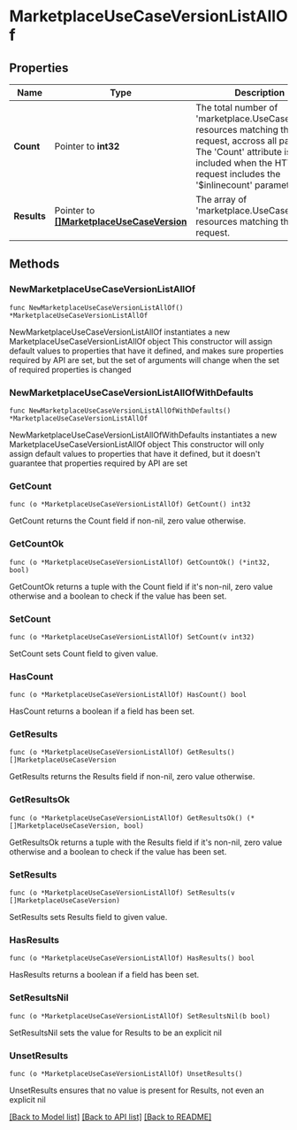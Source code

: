 # MarketplaceUseCaseVersionListAllOf

## Properties

Name | Type | Description | Notes
------------ | ------------- | ------------- | -------------
**Count** | Pointer to **int32** | The total number of &#39;marketplace.UseCaseVersion&#39; resources matching the request, accross all pages. The &#39;Count&#39; attribute is included when the HTTP GET request includes the &#39;$inlinecount&#39; parameter. | [optional] 
**Results** | Pointer to [**[]MarketplaceUseCaseVersion**](MarketplaceUseCaseVersion.md) | The array of &#39;marketplace.UseCaseVersion&#39; resources matching the request. | [optional] 

## Methods

### NewMarketplaceUseCaseVersionListAllOf

`func NewMarketplaceUseCaseVersionListAllOf() *MarketplaceUseCaseVersionListAllOf`

NewMarketplaceUseCaseVersionListAllOf instantiates a new MarketplaceUseCaseVersionListAllOf object
This constructor will assign default values to properties that have it defined,
and makes sure properties required by API are set, but the set of arguments
will change when the set of required properties is changed

### NewMarketplaceUseCaseVersionListAllOfWithDefaults

`func NewMarketplaceUseCaseVersionListAllOfWithDefaults() *MarketplaceUseCaseVersionListAllOf`

NewMarketplaceUseCaseVersionListAllOfWithDefaults instantiates a new MarketplaceUseCaseVersionListAllOf object
This constructor will only assign default values to properties that have it defined,
but it doesn't guarantee that properties required by API are set

### GetCount

`func (o *MarketplaceUseCaseVersionListAllOf) GetCount() int32`

GetCount returns the Count field if non-nil, zero value otherwise.

### GetCountOk

`func (o *MarketplaceUseCaseVersionListAllOf) GetCountOk() (*int32, bool)`

GetCountOk returns a tuple with the Count field if it's non-nil, zero value otherwise
and a boolean to check if the value has been set.

### SetCount

`func (o *MarketplaceUseCaseVersionListAllOf) SetCount(v int32)`

SetCount sets Count field to given value.

### HasCount

`func (o *MarketplaceUseCaseVersionListAllOf) HasCount() bool`

HasCount returns a boolean if a field has been set.

### GetResults

`func (o *MarketplaceUseCaseVersionListAllOf) GetResults() []MarketplaceUseCaseVersion`

GetResults returns the Results field if non-nil, zero value otherwise.

### GetResultsOk

`func (o *MarketplaceUseCaseVersionListAllOf) GetResultsOk() (*[]MarketplaceUseCaseVersion, bool)`

GetResultsOk returns a tuple with the Results field if it's non-nil, zero value otherwise
and a boolean to check if the value has been set.

### SetResults

`func (o *MarketplaceUseCaseVersionListAllOf) SetResults(v []MarketplaceUseCaseVersion)`

SetResults sets Results field to given value.

### HasResults

`func (o *MarketplaceUseCaseVersionListAllOf) HasResults() bool`

HasResults returns a boolean if a field has been set.

### SetResultsNil

`func (o *MarketplaceUseCaseVersionListAllOf) SetResultsNil(b bool)`

 SetResultsNil sets the value for Results to be an explicit nil

### UnsetResults
`func (o *MarketplaceUseCaseVersionListAllOf) UnsetResults()`

UnsetResults ensures that no value is present for Results, not even an explicit nil

[[Back to Model list]](../README.md#documentation-for-models) [[Back to API list]](../README.md#documentation-for-api-endpoints) [[Back to README]](../README.md)



